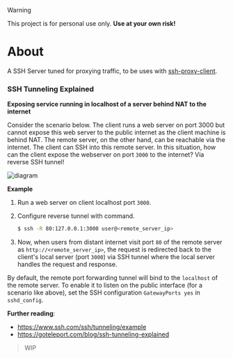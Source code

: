 > [!WARNING]
> This project is for personal use only. **Use at your own risk!**

# About
A SSH Server tuned for proxying traffic, to be uses with [ssh-proxy-client](https://github.com/chocolatefrappe/ssh-proxy-client).

### SSH Tunneling Explained

**Exposing service running in localhost of a server behind NAT to the internet**

Consider the scenario below. The client runs a web server on port 3000 but cannot expose this web server to the public internet as the client 
machine is behind NAT. The remote server, on the other hand, can be reachable via the internet. The client can SSH into this remote server. In this situation, how can the client expose the webserver on port `3000` to the internet? Via reverse SSH tunnel!

![diagram](https://github.com/chocolatefrappe/ssh-proxy-client/assets/4363857/4340e986-3e27-420d-a373-41e78c3053ba)

**Example**
1. Run a web server on client localhost port `3000`. 
2. Configure reverse tunnel with command.

   ```bash
   $ ssh -R 80:127.0.0.1:3000 user@<remote_server_ip>
   ```

3. Now, when users from distant internet visit port `80` of the remote server as `http://<remote_server_ip>`, the request is redirected back to the client's local server (port `3000`) via SSH tunnel where the local server handles the request and response.

By default, the remote port forwarding tunnel will bind to the `localhost` of the remote server. To enable it to listen on the public interface (for a scenario like above), set the SSH configuration `GatewayPorts yes` in `sshd_config`.

**Further reading**:
- https://www.ssh.com/ssh/tunneling/example
- https://goteleport.com/blog/ssh-tunneling-explained


> WIP
